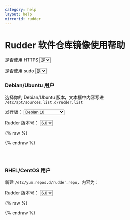 ```yaml
---
category: help
layout: help
mirrorid: rudder
---
```


# Rudder 软件仓库镜像使用帮助

<form class="form-inline">
<div class="form-group">
	<label>是否使用 HTTPS</label>
	<select id="http-select" class="form-control content-select" data-target="#content-0,#content-1">
	  <option data-http_protocol="https://" selected>是</option>
	  <option data-http_protocol="http://">否</option>
	</select>
</div>
</form>


<form class="form-inline">
<div class="form-group">
	<label>是否使用 sudo</label>
	<select id="sudo-select" class="form-control content-select" data-target="#content-0,#content-1">
	  <option data-sudo="sudo " selected>是</option>
	  <option data-sudo="">否</option>
	</select>
</div>
</form>



### Debian/Ubuntu 用户


选择你的 Debian/Ubuntu 版本，文本框中内容写进 `/etc/apt/sources.list.d/rudder.list`



<form class="form-inline">
<div class="form-group">
  <label>发行版：</label>
    <select id="select-0-0" class="form-control content-select" data-target="#content-0">
      <option data-release_name="buster" selected>Debian 10</option>
      <option data-release_name="stretch">Debian 9</option>
      <option data-release_name="jessie">Debian 8</option>
      <option data-release_name="focal">Ubuntu 20.04 LTS</option>
      <option data-release_name="bionic">Ubuntu 18.04 LTS</option>
      <option data-release_name="xenial">Ubuntu 16.04 LTS</option>
      <option data-release_name="trusty">Ubuntu 14.04 LTS</option>
    </select>
</div>
</form>

<form class="form-inline">
<div class="form-group">
  <label>Rudder 版本号：</label>
    <select id="select-0-1" class="form-control content-select" data-target="#content-0">
      <option data-version="6.0" selected>6.0</option>
      <option data-version="5.0">5.0</option>
      <option data-version="4.3">4.3</option>
    </select>
</div>
</form>

{% raw %}
<script id="template-0" type="x-tmpl-markup">
deb {{http_protocol}}{{mirror}}/apt/{{version}} {{release_name}} main
</script>
{% endraw %}

<p></p>

<pre>
<code id="content-0" data-template="#template-0" data-select="#http-select,#sudo-select,#select-0-0,#select-0-1">
</code>
</pre>


### RHEL/CentOS 用户

新建 `/etc/yum.repos.d/rudder.repo`，内容为：



<form class="form-inline">
<div class="form-group">
  <label>Rudder 版本号：</label>
    <select id="select-1-0" class="form-control content-select" data-target="#content-1">
      <option data-version="6.0" selected>6.0</option>
      <option data-version="5.0">5.0</option>
      <option data-version="4.3">4.3</option>
    </select>
</div>
</form>

{% raw %}
<script id="template-1" type="x-tmpl-markup">
[Rudder_{{version}}]
name=Rudder {{version}}
baseurl={{http_protocol}}{{mirror}}/rpm/rudder{{version}}-RHEL_$releasever/
enabled=1
gpgcheck=1
gpgkey=https://repository.rudder.io/rpm/rudder_rpm_key.pub
</script>
{% endraw %}

<p></p>

<pre>
<code id="content-1" data-template="#template-1" data-select="#http-select,#sudo-select,#select-1-0">
</code>
</pre>


